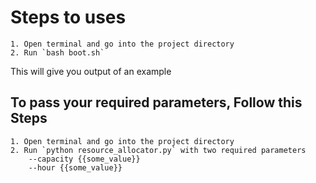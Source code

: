 # Steps to uses

    1. Open terminal and go into the project directory
    2. Run `bash boot.sh`

This will give you output of an example

## To pass your required parameters, Follow this Steps

    1. Open terminal and go into the project directory
    2. Run `python resource_allocator.py` with two required parameters
        --capacity {{some_value}}
        --hour {{some_value}}
